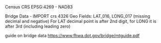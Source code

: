 Census CRS EPSG:4269 - NAD83

Bridge Data -
IMPORT crs 4326
Geo Fields: LAT_016, LONG_017 (missing decimal and negative)
For LAT decimal point is after 2nd digit, for LONG it is after 3rd (including leading zero)

  guide on bridge data
https://www.fhwa.dot.gov/bridge/mtguide.pdf


